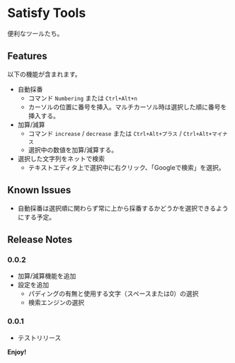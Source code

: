 # Satisfy Tools

便利なツールたち。

## Features

以下の機能が含まれます。

- 自動採番
  - コマンド ```Numbering``` または ```Ctrl+Alt+n```
  - カーソルの位置に番号を挿入。マルチカーソル時は選択した順に番号を挿入する。
- 加算/減算
  - コマンド ```increase``` / ```decrease``` または ```Ctrl+Alt+プラス``` / ```Ctrl+Alt+マイナス```
  - 選択中の数値を加算/減算する。
- 選択した文字列をネットで検索
  - テキストエディタ上で選択中に右クリック、「Googleで検索」を選択。

## Known Issues

- 自動採番は選択順に関わらず常に上から採番するかどうかを選択できるようにする予定。

## Release Notes

### 0.0.2

- 加算/減算機能を追加
- 設定を追加
  - パディングの有無と使用する文字（スペースまたは0）の選択
  - 検索エンジンの選択

### 0.0.1

- テストリリース

**Enjoy!**
